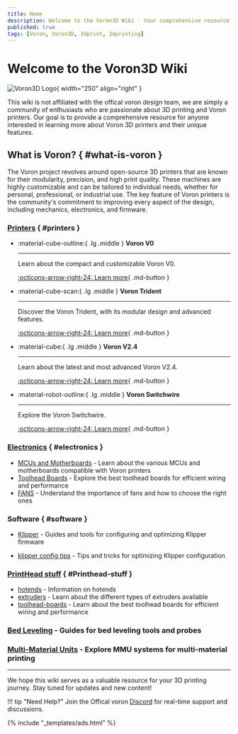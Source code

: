 ```yaml
---
title: Home
description: Welcome to the Voron3D Wiki - Your comprehensive resource for Voron 3D printers
published: true
tags: [Voron, Voron3D, 3dprint, 3dprinting]
---
```


# Welcome to the Voron3D Wiki

![Voron3D Logo](../assets/VoronLogo.png){ width="250" align="right" }

This wiki is not affiliated with the offical voron design team, we are simply a community of enthusiasts who are passionate about 3D printing and Voron printers. Our goal is to provide a comprehensive resource for anyone interested in learning more about Voron 3D printers and their unique features.

## What is Voron? { #what-is-voron }

The Voron project revolves around open-source 3D printers that are known for their modularity, precision, and high print quality. These machines are highly customizable and can be tailored to individual needs, whether for personal, professional, or industrial use. The key feature of Voron printers is the community's commitment to improving every aspect of the design, including mechanics, electronics, and firmware.


### [Printers](printers/index.md) { #printers }

<div class="grid cards" markdown>

-   :material-cube-outline:{ .lg .middle } __Voron V0__

    ---

    Learn about the compact and customizable Voron V0.

    [:octicons-arrow-right-24: Learn more](printers/v0/v0.md){ .md-button }

-   :material-cube-scan:{ .lg .middle } __Voron Trident__

    ---

    Discover the Voron Trident, with its modular design and advanced features.

    [:octicons-arrow-right-24: Learn more](printers/trident/trident.md){ .md-button }

-   :material-cube:{ .lg .middle } __Voron V2.4__

    ---

    Learn about the latest and most advanced Voron V2.4.

    [:octicons-arrow-right-24: Learn more](printers/2.4/v2-4.md){ .md-button }

-   :material-robot-outline:{ .lg .middle } __Voron Switchwire__

    ---

    Explore the Voron Switchwire.

    [:octicons-arrow-right-24: Learn more](printers/switchwire.md){ .md-button }

</div>


### [Electronics](electronics/index.md) { #electronics }

- [MCUs and Motherboards](electronics/mcu/index.md) - Learn about the various MCUs and motherboards compatible with Voron printers
- [Toolhead Boards](printhead/toolhead-boards/index.md) - Explore the best toolhead boards for efficient wiring and performance
- [FANS](electronics/fans/index.md) - Understand the importance of fans and how to choose the right ones
<!-- - [Expansion Boards](electronics/expansion-boards/expansion-boards.md) - Learn about expansion boards and how to flash them -->


### Software { #software }

- [Klipper](software/klipper.md) - Guides and tools for configuring and optimizing Klipper firmware
<!-- - [klipper macros](software/klipper-macros.md) - Macros for automating common 3D printing tasks -->
- [klipper config tips](software/klipper-config-help.md) - Tips and tricks for optimizing Klipper configuration
<!-- - [Cura](software/cura.md) - Guides for using Cura software for 3D printing
- [PrusaSlicer](software/prusa-slicer.md) - Learn about the PrusaSlicer slicer software
- [MatterHackers](software/matterhackers.md) - Guides for using MatterHackers software for 3D printing
- [Slic3r](software/slic3r.md) - Learn about the Slic3r slicer software -->


### [PrintHead stuff](printhead/index.md) { #Printhead-stuff }

- [hotends](printhead/hotends/index.md) - Information on hotends 
- [extruders](printhead/extruders/index.md) - Learn about the different types of extruders available
- [toolhead-boards](printhead/toolhead-boards/index.md) - Learn about the best toolhead boards for efficient wiring and performance
<!-- - [Nozzle](nozzle.md) - Information on nozzle types and their specifications -->

### [Bed Leveling](bedleveling/bed-leveling.md) - Guides for bed leveling tools and probes

### [Multi-Material Units](MMUs/index.md) - Explore MMU systems for multi-material printing

---

We hope this wiki serves as a valuable resource for your 3D printing journey. Stay tuned for updates and new content!

!!! tip "Need Help?"
    Join the Offical voron [Discord](https://discord.gg/voron) for real-time support and discussions.

{% include "_templates/ads.html" %}

